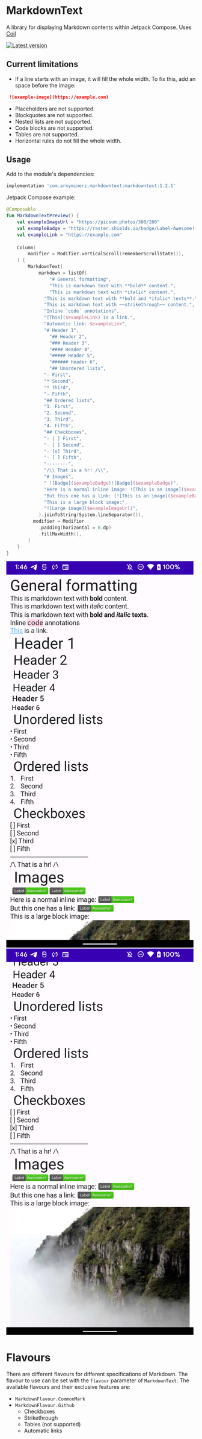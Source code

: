 # MarkdownText

A library for displaying Markdown contents within Jetpack Compose. Uses [Coil][coil-url]

[![Latest version][version-badge]][maven-central-search-url]

## Current limitations

* If a line starts with an image, it will fill the whole width. To fix this, add an space before the
  image:

```markdown
 ![example-image](https://example.com)
```

* Placeholders are not supported.
* Blockquotes are not supported.
* Nested lists are not supported.
* Code blocks are not supported.
* Tables are not supported.
* Horizontal rules do not fill the whole width.

## Usage

Add to the module's dependencies:

```groovy
implementation 'com.arnyminerz.markdowntext:markdowntext:1.2.1'
```

Jetpack Compose example:

```kotlin
@Composable
fun MarkdownTextPreview() {
    val exampleImageUrl = "https://picsum.photos/300/200"
    val exampleBadge = "https://raster.shields.io/badge/Label-Awesome!-success"
    val exampleLink = "https://example.com"

    Column(
        modifier = Modifier.verticalScroll(rememberScrollState()),
    ) {
        MarkdownText(
            markdown = listOf(
                "# General formatting",
                "This is markdown text with **bold** content.",
                "This is markdown text with *italic* content.",
              "This is markdown text with **bold and *italic* texts**.",
              "This is markdown text with ~~strikethrough~~ content.",
              "Inline `code` annotations",
              "[This]($exampleLink) is a link.",
              "Automatic link: $exampleLink",
              "# Header 1",
                "## Header 2",
                "### Header 3",
                "#### Header 4",
                "##### Header 5",
                "###### Header 6",
                "## Unordered lists",
              "- First",
              "* Second",
              "* Third",
              "- Fifth",
              "## Ordered lists",
              "1. First",
              "2. Second",
              "3. Third",
              "4. Fifth",
              "## Checkboxes",
              "- [ ] First",
              "- [ ] Second",
              "- [x] Third",
              "- [ ] Fifth",
              "--------",
              "/\\ That is a hr! /\\",
              "# Images",
              " ![Badge]($exampleBadge)![Badge]($exampleBadge)",
              "Here is a normal inline image: ![This is an image]($exampleBadge)",
              "But this one has a link: [![This is an image]($exampleBadge)]($exampleLink)",
              "This is a large block image:",
              "![Large image]($exampleImageUrl)",
            ).joinToString(System.lineSeparator()),
          modifier = Modifier
            .padding(horizontal = 8.dp)
            .fillMaxWidth(),
        )
    }
}
```

![example-image1][example-image1]![example-image2][example-image2]

# Flavours

There are different flavours for different specifications of Markdown. The flavour to use can be set
with the `flavour` parameter of `MarkdownText`. The available flavours and their exclusive features
are:

* `MarkdownFlavour.CommonMark`
* `MarkdownFlavour.Github`
  * Checkboxes
  * Strikethrough
  * Tables (not supported)
  * Automatic links

[coil-url]: https://coil-kt.github.io/coil

[example-image1]: /docs/screenshot1.png

[example-image2]: /docs/screenshot2.png

[version-badge]: https://img.shields.io/maven-central/v/com.arnyminerz.markdowntext/markdowntext?style=for-the-badge

[maven-central-search-url]: https://search.maven.org/search?q=a:markdowntext
